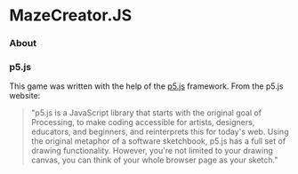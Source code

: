 # MazeCreator.JS #

### About

<!---

A simple game of Asteroids written in javascript. [__Play the game!__](https://redin.gitlab.io/AsteroidsJS/)

- Use CTRL to fire
- Refresh page to start over.
- Have fun!

-->

### p5.js

This game was written with the help of the [p5.js](https://p5js.org/) framework. From the p5.js website:

> "p5.js is a JavaScript library that starts with the original goal of Processing, to make coding accessible for artists, designers, educators, and beginners, and reinterprets this for today's web. Using the original metaphor of a software sketchbook, p5.js has a full set of drawing functionality. However, you're not limited to your drawing canvas, you can think of your whole browser page as your sketch."

<!---

### Source
Feel free to pull the repository to improve on the game & make it your own!

```sh
https://gitlab.com/redin/AsteroidsJS.git
```

-->